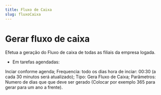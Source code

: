 ```yaml
---
title: Fluxo de Caixa
slug: fluxoCaixa
---
```

# Gerar fluxo de caixa


Efetua a geração do Fluxo de caixa de todas as filiais da empresa logada.

- Em tarefas agendadas: 



Inciar conforme agenda;
Frequencia: todo os dias 
hora de inciar: 00:30 (a cada 30 minutos será atualizado);
Tipo: Gera Fluxo de Caixa;
Parâmetros: Numero de dias que que deve ser gerado (Colocar por exemplo 365 para gerar para um ano a frente). 
